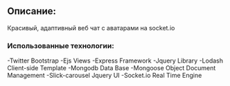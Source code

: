 ## Описание:
Красивый, адаптивный веб чат с аватарами на socket.io

### Использованные технологии:
-Twitter Bootstrap
-Ejs Views
-Express Framework
-Jquery Library
-Lodash Client-side Template
-Mongodb Data Base
-Mongoose Object Document Management
-Slick-carousel Jquery UI
-Socket.io Real Time Engine